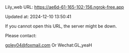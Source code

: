 Lily_web URL: https://ae6d-61-165-102-156.ngrok-free.app

Updated at: 2024-12-10 13:50:41

If you cannot open this URL, the server might be down.

Please contact: 

goley04@foxmail.com Or Wechat:GL_yeaH